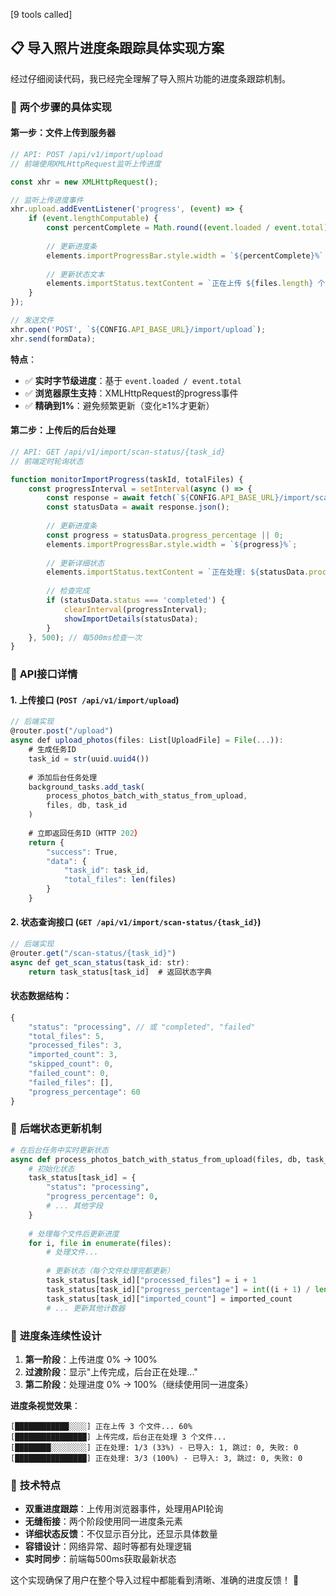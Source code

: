 [9 tools called]

## 📋 **导入照片进度条跟踪具体实现方案**

经过仔细阅读代码，我已经完全理解了导入照片功能的进度条跟踪机制。

### 🔄 **两个步骤的具体实现**

#### **第一步：文件上传到服务器**
```javascript
// API: POST /api/v1/import/upload
// 前端使用XMLHttpRequest监听上传进度

const xhr = new XMLHttpRequest();

// 监听上传进度事件
xhr.upload.addEventListener('progress', (event) => {
    if (event.lengthComputable) {
        const percentComplete = Math.round((event.loaded / event.total) * 100);
        
        // 更新进度条
        elements.importProgressBar.style.width = `${percentComplete}%`;
        
        // 更新状态文本
        elements.importStatus.textContent = `正在上传 ${files.length} 个文件... ${percentComplete}%`;
    }
});

// 发送文件
xhr.open('POST', `${CONFIG.API_BASE_URL}/import/upload`);
xhr.send(formData);
```

**特点**：
- ✅ **实时字节级进度**：基于 `event.loaded / event.total`
- ✅ **浏览器原生支持**：XMLHttpRequest的progress事件
- ✅ **精确到1%**：避免频繁更新（变化≥1%才更新）

#### **第二步：上传后的后台处理**
```javascript
// API: GET /api/v1/import/scan-status/{task_id}
// 前端定时轮询状态

function monitorImportProgress(taskId, totalFiles) {
    const progressInterval = setInterval(async () => {
        const response = await fetch(`${CONFIG.API_BASE_URL}/import/scan-status/${taskId}`);
        const statusData = await response.json();
        
        // 更新进度条
        const progress = statusData.progress_percentage || 0;
        elements.importProgressBar.style.width = `${progress}%`;
        
        // 更新详细状态
        elements.importStatus.textContent = `正在处理: ${statusData.processed_files || 0}/${totalFiles} (${progress}%) - 已导入: ${statusData.imported_count || 0}, 跳过: ${statusData.skipped_count || 0}, 失败: ${statusData.failed_count || 0}`;
        
        // 检查完成
        if (statusData.status === 'completed') {
            clearInterval(progressInterval);
            showImportDetails(statusData);
        }
    }, 500); // 每500ms检查一次
}
```

### 📡 **API接口详情**

#### **1. 上传接口** (`POST /api/v1/import/upload`)
```javascript
// 后端实现
@router.post("/upload")
async def upload_photos(files: List[UploadFile] = File(...)):
    # 生成任务ID
    task_id = str(uuid.uuid4())
    
    # 添加后台任务处理
    background_tasks.add_task(
        process_photos_batch_with_status_from_upload, 
        files, db, task_id
    )
    
    # 立即返回任务ID（HTTP 202）
    return {
        "success": True,
        "data": {
            "task_id": task_id,
            "total_files": len(files)
        }
    }
```

#### **2. 状态查询接口** (`GET /api/v1/import/scan-status/{task_id}`)
```javascript
// 后端实现
@router.get("/scan-status/{task_id}")
async def get_scan_status(task_id: str):
    return task_status[task_id]  # 返回状态字典
```

#### **状态数据结构**：
```javascript
{
    "status": "processing", // 或 "completed", "failed"
    "total_files": 5,
    "processed_files": 3,
    "imported_count": 3,
    "skipped_count": 0,
    "failed_count": 0,
    "failed_files": [],
    "progress_percentage": 60
}
```

### 🔄 **后端状态更新机制**

```python
# 在后台任务中实时更新状态
async def process_photos_batch_with_status_from_upload(files, db, task_id):
    # 初始化状态
    task_status[task_id] = {
        "status": "processing",
        "progress_percentage": 0,
        # ... 其他字段
    }
    
    # 处理每个文件后更新进度
    for i, file in enumerate(files):
        # 处理文件...
        
        # 更新状态（每个文件处理完都更新）
        task_status[task_id]["processed_files"] = i + 1
        task_status[task_id]["progress_percentage"] = int((i + 1) / len(files) * 100)
        task_status[task_id]["imported_count"] = imported_count
        # ... 更新其他计数器
```

### 🎯 **进度条连续性设计**

1. **第一阶段**：上传进度 0% → 100%
2. **过渡阶段**：显示"上传完成，后台正在处理..."
3. **第二阶段**：处理进度 0% → 100%（继续使用同一进度条）

**进度条视觉效果**：
```
[████████████░░░░] 正在上传 3 个文件... 60%
[████████████████] 上传完成，后台正在处理 3 个文件...
[████████░░░░░░░░] 正在处理: 1/3 (33%) - 已导入: 1, 跳过: 0, 失败: 0
[████████████████] 正在处理: 3/3 (100%) - 已导入: 3, 跳过: 0, 失败: 0
```

### 🚀 **技术特点**

- **双重进度跟踪**：上传用浏览器事件，处理用API轮询
- **无缝衔接**：两个阶段使用同一进度条元素
- **详细状态反馈**：不仅显示百分比，还显示具体数量
- **容错设计**：网络异常、超时等都有处理逻辑
- **实时同步**：前端每500ms获取最新状态

这个实现确保了用户在整个导入过程中都能看到清晰、准确的进度反馈！ 🎉